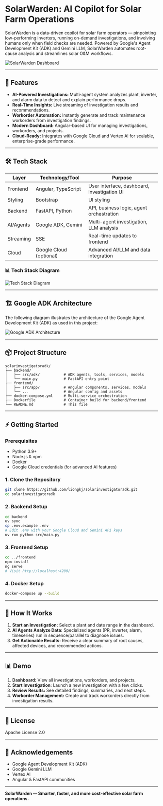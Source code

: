 # SolarWarden: AI Copilot for Solar Farm Operations

SolarWarden is a data-driven copilot for solar farm operators — pinpointing low-performing inverters, running on-demand investigations, and involving humans only when field checks are needed. Powered by Google's Agent Development Kit (ADK) and Gemini LLM, SolarWarden automates root-cause analysis and streamlines solar O&M workflows.

![SolarWarden Dashboard](./app.png)

---

## 🚀 Features

- **AI-Powered Investigations:** Multi-agent system analyzes plant, inverter, and alarm data to detect and explain performance drops.
- **Real-Time Insights:** Live streaming of investigation results and recommendations.
- **Workorder Automation:** Instantly generate and track maintenance workorders from investigation findings.
- **Modern Dashboard:** Angular-based UI for managing investigations, workorders, and projects.
- **Cloud-Ready:** Integrates with Google Cloud and Vertex AI for scalable, enterprise-grade performance.

---

## 🛠️ Tech Stack

| Layer      | Technology/Tool         | Purpose                                      |
|------------|------------------------|----------------------------------------------|
| Frontend   | Angular, TypeScript    | User interface, dashboard, investigation UI  |
| Styling    | Bootstrap              | UI styling                                   |
| Backend    | FastAPI, Python        | API, business logic, agent orchestration     |
| AI/Agents  | Google ADK, Gemini     | Multi-agent investigation, LLM analysis      |
| Streaming  | SSE                    | Real-time updates to frontend                |
| Cloud      | Google Cloud (optional)| Advanced AI/LLM and data integration         |

### 📊 Tech Stack Diagram

![Tech Stack Diagram](./assets/tech_stack.png)

---

## 🏗️ Google ADK Architecture

The following diagram illustrates the architecture of the Google Agent Development Kit (ADK) as used in this project:

![Google ADK Architecture](./assets/adk_architecture.png)

---

## 📦 Project Structure

```
solarinvestigatoradk/
├── backend/
│   ├── src/adk/           # ADK agents, tools, services, models
│   └── main.py            # FastAPI entry point
├── frontend/
│   ├── src/app/           # Angular components, services, models
│   └── ...                # Angular config and assets
├── docker-compose.yml     # Multi-service orchestration
├── Dockerfile             # Container build for backend/frontend
└── README.md              # This file
```

---

## ⚡ Getting Started

### Prerequisites

- Python 3.9+
- Node.js & npm
- Docker
- Google Cloud credentials (for advanced AI features)

### 1. Clone the Repository

```bash
git clone https://github.com/liongkj/solarinvestigatoradk.git
cd solarinvestigatoradk
```

### 2. Backend Setup

```bash
cd backend
uv sync
cp .env.example .env
# Edit .env with your Google Cloud and Gemini API keys
uv run python src/main.py
```

### 3. Frontend Setup

```bash
cd ../frontend
npm install
ng serve
# Visit http://localhost:4200/
```

### 4. Docker Setup

```bash
docker-compose up --build
```

---

## 🧠 How It Works

1. **Start an Investigation:** Select a plant and date range in the dashboard.
2. **AI Agents Analyze Data:** Specialized agents (PR, inverter, alarm, timeseries) run in sequence/parallel to diagnose issues.
3. **Get Actionable Results:** Receive a clear summary of root causes, affected devices, and recommended actions.


---

## 📊 Demo

1. **Dashboard:** View all investigations, workorders, and projects.
2. **Start Investigation:** Launch a new investigation with a few clicks.
3. **Review Results:** See detailed findings, summaries, and next steps.
4. **Workorder Management:** Create and track workorders directly from investigation results.

---

## 📝 License

Apache License 2.0

---

## 🙌 Acknowledgements

- Google Agent Development Kit (ADK)
- Google Gemini LLM
- Vertex AI
- Angular & FastAPI communities

---

**SolarWarden — Smarter, faster, and more cost-effective solar farm operations.**